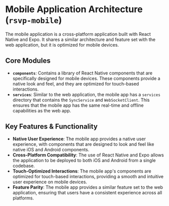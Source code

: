 # Mobile Application Architecture (`rsvp-mobile`)

The mobile application is a cross-platform application built with React Native and Expo. It shares a similar architecture and feature set with the web application, but it is optimized for mobile devices.

## Core Modules

*   **`components`**: Contains a library of React Native components that are specifically designed for mobile devices. These components provide a native look and feel, and they are optimized for touch-based interactions.
*   **`services`**: Similar to the web application, the mobile app has a `services` directory that contains the `SyncService` and `WebSocketClient`. This ensures that the mobile app has the same real-time and offline capabilities as the web app.

## Key Features & Functionality

*   **Native User Experience**: The mobile app provides a native user experience, with components that are designed to look and feel like native iOS and Android components.
*   **Cross-Platform Compatibility**: The use of React Native and Expo allows the application to be deployed to both iOS and Android from a single codebase.
*   **Touch-Optimized Interactions**: The mobile app's components are optimized for touch-based interactions, providing a smooth and intuitive user experience on mobile devices.
*   **Feature Parity**: The mobile app provides a similar feature set to the web application, ensuring that users have a consistent experience across all platforms.